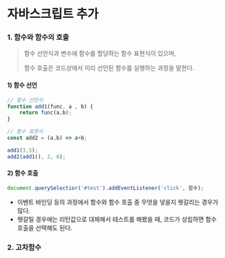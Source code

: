 # 자바스크립트 추가

### 1. 함수와 함수의 호출

> 함수 선언식과 변수에 함수를 할당하는 함수 표현식이 있으며,
>
> 함수 호출은 코드상에서 미리 선언된 함수를 실행하는 과정을 말한다.

#### 1) 함수 선언

```javascript
// 함수 선언식
function add1(func, a , b) {
    return func(a,b);
}

// 함수 표현식
const add2 = (a,b) => a+b;

add1(3,5);
add2(add1(), 2, 6);

```

#### 2) 함수 호출

```javascript
document.querySelectior('#test').addEventListener('click', 함수);
```

* 이벤트 바인딩 등의 과정에서 함수와 함수 호출 중 무엇을 넣을지 헷갈리는 경우가 많다.
* 헷갈릴 경우에는 리턴값으로 대체해서 테스트를 해봤을 때, 코드가 성립하면 함수 호출을 선택해도 된다.

### 2. 고차함수
